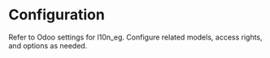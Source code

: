 # Configuration

Refer to Odoo settings for l10n_eg. Configure related models, access rights, and options as needed.
